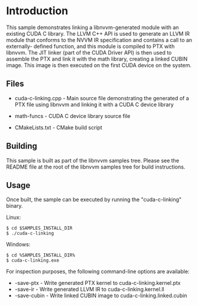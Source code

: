 Introduction
============

This sample demonstrates linking a libnvvm-generated module with an existing
CUDA C library. The LLVM C++ API is used to generate an LLVM IR module that
conforms to the NVVM IR specification and contains a call to an externally-
defined function, and this module is compiled to PTX with libnvvm. The JIT
linker (part of the CUDA Driver API) is then used to assemble the PTX and link
it with the math library, creating a linked CUBIN image. This image is then
executed on the first CUDA device on the system.

Files
-----

- cuda-c-linking.cpp    - Main source file demonstrating the generated of a
                          PTX file using libnvvm and linking it with a CUDA C
                          device library

- math-funcs            - CUDA C device library source file

- CMakeLists.txt        - CMake build script

Building
--------

This sample is built as part of the libnvvm samples tree.  Please see the
README file at the root of the libnvvm samples tree for build instructions.

Usage
-----

Once built, the sample can be executed by running the "cuda-c-linking" binary.

Linux:

    $ cd $SAMPLES_INSTALL_DIR
    $ ./cuda-c-linking

Windows:

    $ cd %SAMPLES_INSTALL_DIR%
    $ cuda-c-linking.exe

For inspection purposes, the following command-line options are available:

- -save-ptx     - Write generated PTX kernel to cuda-c-linking.kernel.ptx
- -save-ir      - Write generated LLVM IR to cuda-c-linking.kernel.ll
- -save-cubin   - Write linked CUBIN image to cuda-c-linking.linked.cubin
